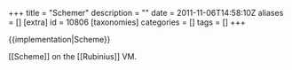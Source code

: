 +++
title = "Schemer"
description = ""
date = 2011-11-06T14:58:10Z
aliases = []
[extra]
id = 10806
[taxonomies]
categories = []
tags = []
+++

{{implementation|Scheme}}

[[Scheme]] on the [[Rubinius]] VM.

